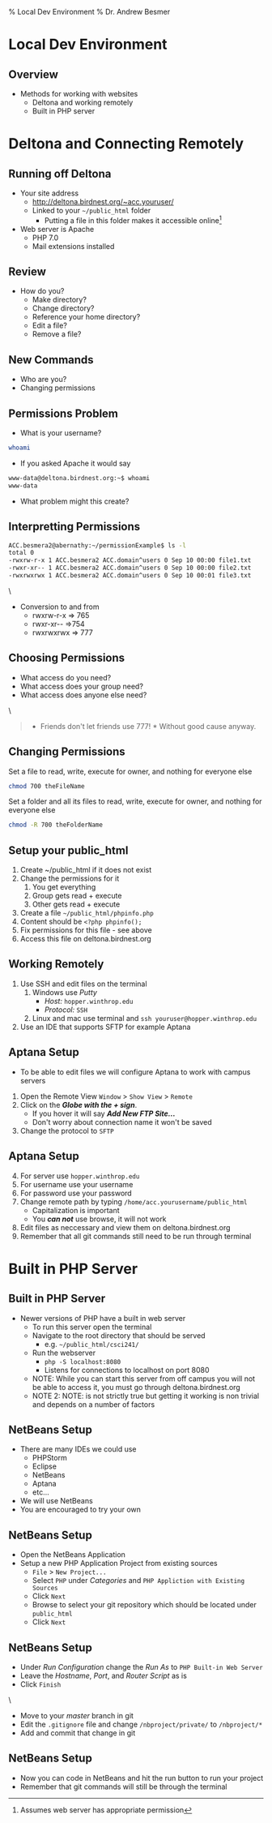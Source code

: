 % Local Dev Environment
% Dr. Andrew Besmer

# Local Dev Environment

## Overview

* Methods for working with websites
	* Deltona and working remotely
	* Built in PHP server


# Deltona and Connecting Remotely

## Running off Deltona

* Your site address
	* http://deltona.birdnest.org/~acc.youruser/
	* Linked to your `~/public_html` folder
		* Putting a file in this folder makes it accessible online[^permission]
* Web server is Apache
	* PHP 7.0
	* Mail extensions installed

[^permission]: Assumes web server has appropriate permission


## Review

* How do you?
	* Make directory?
	* Change directory?
	* Reference your home directory?
	* Edit a file?
	* Remove a file?

## New Commands

* Who are you?
* Changing permissions

## Permissions Problem

* What is your username?

```bash
whoami
```

* If you asked Apache it would say

```bash
www-data@deltona.birdnest.org:~$ whoami
www-data
```

* What problem might this create?

## Interpretting Permissions

```bash
ACC.besmera2@abernathy:~/permissionExample$ ls -l
total 0
-rwxrw-r-x 1 ACC.besmera2 ACC.domain^users 0 Sep 10 00:00 file1.txt
-rwxr-xr-- 1 ACC.besmera2 ACC.domain^users 0 Sep 10 00:00 file2.txt
-rwxrwxrwx 1 ACC.besmera2 ACC.domain^users 0 Sep 10 00:01 file3.txt
```

\ 

* Conversion to and from
	* rwxrw-r-x => 765
	* rwxr-xr-- =>754
	* rwxrwxrwx => 777

## Choosing Permissions

* What access do you need?
* What access does your group need?
* What access does anyone else need?

\ 

> * Friends don't let friends use 777!
	* Without good cause anyway.

## Changing Permissions

Set a file to read, write, execute for owner, and nothing for everyone else

```bash
chmod 700 theFileName
```

Set a folder and all its files to read, write, execute for owner, and nothing for everyone else

```bash
chmod -R 700 theFolderName
```

## Setup your public_html

1. Create ~/public_html if it does not exist
2. Change the permissions for it
	1. You get everything
	2. Group gets read + execute
	3. Other gets read + execute
3. Create a file `~/public_html/phpinfo.php`
4. Content should be `<?php phpinfo();`
5. Fix permissions for this file - see above
6. Access this file on deltona.birdnest.org

## Working Remotely 

1. Use SSH and edit files on the terminal
	1. Windows use *Putty*
		* *Host:* `hopper.winthrop.edu`
		* *Protocol:* `SSH`
	2. Linux and mac use terminal and `ssh youruser@hopper.winthrop.edu`
2. Use an IDE that supports SFTP for example Aptana


## Aptana Setup

* To be able to edit files we will configure Aptana to work with campus servers

1. Open the Remote View `Window` > `Show View` > `Remote`
2. Click on the ***Globe with the + sign***.
	* If you hover it will say ***Add New FTP Site...***
	* Don't worry about connection name it won't be saved
3. Change the protocol to `SFTP`

## Aptana Setup

4. For server use `hopper.winthrop.edu`
5. For username use your username
6. For password use your password
7. Change remote path by typing `/home/acc.yourusername/public_html`
	* Capitalization is important
	* You ***can not*** use browse, it will not work
8. Edit files as neccessary and view them on deltona.birdnest.org
9. Remember that all git commands still need to be run through terminal

# Built in PHP Server

## Built in PHP Server

* Newer versions of PHP have a built in web server
	* To run this server open the terminal
	* Navigate to the root directory that should be served 
		* e.g. `~/public_html/csci241/`
	* Run the webserver
		* `php -S localhost:8080`
		* Listens for connections to localhost on port 8080
	* NOTE: While you can start this server from off campus you will not be able to access it, you must go through deltona.birdnest.org
	* NOTE 2: NOTE: is not strictly true but getting it working is non trivial and depends on a number of factors

## NetBeans Setup

* There are many IDEs we could use
	* PHPStorm
	* Eclipse
	* NetBeans
	* Aptana
	* etc...
* We will use NetBeans
* You are encouraged to try your own

## NetBeans Setup

* Open the NetBeans Application
* Setup a new PHP Application Project from existing sources
	* `File` > `New Project...`
	* Select `PHP` under *Categories* and `PHP Appliction with Existing Sources`
	* Click `Next`
	* Browse to select your git repository which should be located under `public_html` 
	* Click `Next`

## NetBeans Setup

* Under *Run Configuration* change the *Run As* to `PHP Built-in Web Server`
* Leave the *Hostname*, *Port*, and *Router Script* as is
* Click `Finish`

\ 

* Move to your *master* branch in git
* Edit the `.gitignore` file and change `/nbproject/private/` to `/nbproject/*`
* Add and commit that change in git

## NetBeans Setup

* Now you can code in NetBeans and hit the run button to run your project
* Remember that git commands will still be through the terminal


